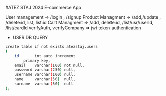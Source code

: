 #ATEZ STAJ 2024 E-commerce App

User management => /login , /signup
Product Managment => /add,/update , /delete:id, list, list:id
Cart Managment => /add, delete:id, /list/usr/userId, /list/cardId 
verifyAuth, verifyCompany => jwt token authentication

- USER DB QUERY

```sh
create table if not exists atezstaj.users
(
    id       int auto_increment
        primary key,
    email    varchar(100) not null,
    password varchar(250) null,
    username varchar(100) null,
    name     varchar(50)  null,
    surname  varchar(50)  null
);
```